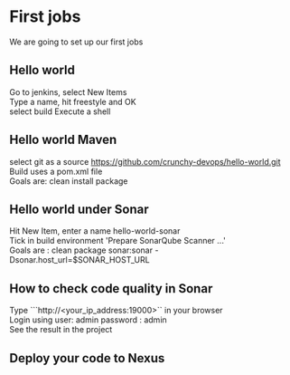 # First jobs
We are going to set up our first jobs   

## Hello world 
Go to jenkins, select New Items  
Type a name, hit freestyle and OK  
select build Execute a shell  


## Hello world Maven 
select git as a source 
https://github.com/crunchy-devops/hello-world.git  
Build uses a pom.xml file   
Goals are: clean install package  

## Hello world under Sonar 
Hit New Item, enter a name hello-world-sonar  
Tick in build environment 'Prepare SonarQube Scanner ...'  
Goals are : clean package sonar:sonar -Dsonar.host_url=$SONAR_HOST_URL

## How to check code quality in Sonar
Type ```http://<your_ip_address:19000>`` in your browser  
Login using user: admin  password : admin  
See the result in the project  
 
## Deploy your code to Nexus

